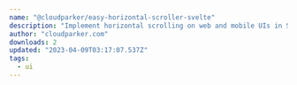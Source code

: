 ```yaml
---
name: "@cloudparker/easy-horizontal-scroller-svelte"
description: "Implement horizontal scrolling on web and mobile UIs in Svelte."
author: "cloudparker.com"
downloads: 2
updated: "2023-04-09T03:17:07.537Z"
tags: 
  - ui
---
```

